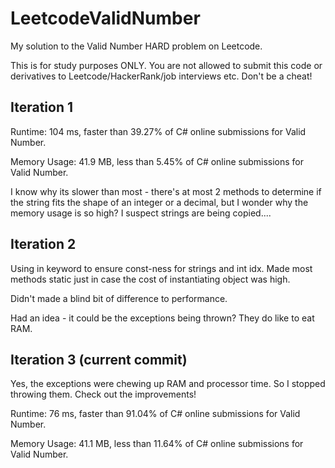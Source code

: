 # LeetcodeValidNumber
My solution to the Valid Number HARD problem on Leetcode.

This is for study purposes ONLY. You are not allowed to submit this code or derivatives to Leetcode/HackerRank/job interviews etc. Don't be a cheat!


## Iteration 1 

Runtime: 104 ms, faster than 39.27% of C# online submissions for Valid Number.

Memory Usage: 41.9 MB, less than 5.45% of C# online submissions for Valid Number.

I know why its slower than most - there's at most 2 methods to determine if the string fits the shape of an integer or a decimal, but I wonder why the memory usage is so high? I suspect strings are being copied.... 


## Iteration 2 

Using in keyword to ensure const-ness for strings and int idx. Made most methods static just in case the cost of instantiating object was high.

Didn't made a blind bit of difference to performance.

Had an idea - it could be the exceptions being thrown? They do like to eat RAM.  


## Iteration 3 (current commit)

Yes, the exceptions were chewing up RAM and processor time. So I stopped throwing them. Check out the improvements!



Runtime: 76 ms, faster than 91.04% of C# online submissions for Valid Number.

Memory Usage: 41.1 MB, less than 11.64% of C# online submissions for Valid Number.


